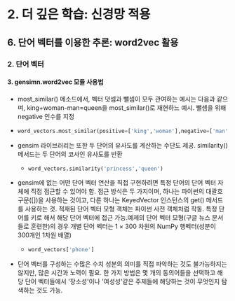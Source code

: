 # 2. 더 깊은 학습: 신경망 적용
## 6. 단어 벡터를 이용한 추론: word2vec 활용
### 2. 단어 벡터
#### 3. gensimn.word2vec 모듈 사용법
- most_similar() 메소드에서, 벡터 덧셈과 뺄셈이 모두 관여하는 예시는 다음과 같으며, king+woman-man=queen을 most_similar()로 재현하느 예시. 뺄셈을 위해 negative 인수를 지정
- ```python
  word_vectors.most_similar(positive=['king','woman'],negative=['man'],topn=2)
  ```
- gensim 라이브러리는 또한 두 단어의 유사도를 계산하는 수단도 제공. similarity() 메서드는 두 단어의 코사인 유사도를 반환
  - ```python
    word_vectors.similarity('princess','queen')
    ```
- gensim에 없는 어떤 단어 벡터 연산을 직접 구현하려면 특정 단어의 단어 벡터 자체에 직접 접근할 수 있어야 함. 접근 방식은 두 가지이며, 하나는 파이썬의 대괄호 구문([])을 사용하는 것이고, 다른 하나는 KeyedVector 인스턴스의 get() 메서드를 사용하는 것. 적재된 단어 벡터 모형 객체는 파이썬 사전 객체처럼 작동. 특정 단어를 키로 해서 해당 단어 벡터에 접근 가능.예제의 단어 벡터 모형(구글 뉴스 문서들로 훈련한)의 경우 개별 단어 벡터는 1 $\times$ 300 차원의 NumPy 행벡터(성분이 300개인 1차원 배열)
  - ```python
    word_vectors['phone']
    ```
- 단어 벡터를 구성하는 수많은 수치 성분의 의미를 직접 파악하는 것도 불가능하지는 않지만, 많은 시간과 노력이 필요. 한 가지 방법은 몇 개의 동의어들을 선택하고 해당 단어 벡터들에서 '장소성'이나 '여성성'같은 주제들에 해당하는 것이 무엇인지 탐색하는 것도 가능.